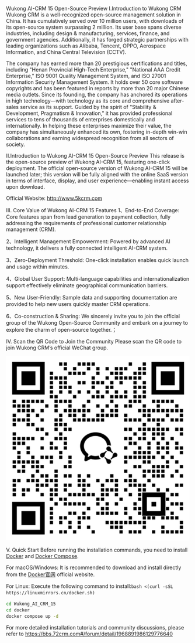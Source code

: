 Wukong AI-CRM 15 Open-Source Preview
I.Introduction to Wukong CRM
Wukong CRM is a well-recognized open-source management solution in China. It has cumulatively served over 10 million users, with downloads of its open-source system surpassing 2 million. Its user base spans diverse industries, including design & manufacturing, services, finance, and government agencies. Additionally, it has forged strategic partnerships with leading organizations such as Alibaba, Tencent, OPPO, Aerospace Information, and China Central Television (CCTV).

The company has earned more than 20 prestigious certifications and titles, including "Henan Provincial High-Tech Enterprise," "National AAA Credit Enterprise," ISO 9001 Quality Management System, and ISO 27001 Information Security Management System. It holds over 50 core software copyrights and has been featured in reports by more than 20 major Chinese media outlets. Since its founding, the company has anchored its operations in high technology—with technology as its core and comprehensive after-sales service as its support. Guided by the spirit of "Stability & Development, Pragmatism & Innovation," it has provided professional services to tens of thousands of enterprises domestically and internationally. In helping these enterprises maximize their value, the company has simultaneously enhanced its own, fostering in-depth win-win collaborations and earning widespread recognition from all sectors of society.

II.Introduction to Wukong AI-CRM 15 Open-Source Preview
This release is the open-source preview of Wukong AI-CRM 15, featuring one-click deployment. The official open-source version of Wukong AI-CRM 15 will be launched later; this version will be fully aligned with the online SaaS version in terms of interface, display, and user experience—enabling instant access upon download.

Official Website: http://www.5kcrm.com

III. Core Value of Wukong AI-CRM 15 Features
1、End-to-End Coverage: Core features span from lead generation to payment collection, fully addressing the requirements of professional customer relationship management (CRM).

2、Intelligent Management Empowerment: Powered by advanced AI technology, it delivers a fully connected intelligent AI-CRM system.

3、Zero-Deployment Threshold: One-click installation enables quick launch and usage within minutes.

4、Global User Support: Multi-language capabilities and internationalization support effectively eliminate geographical communication barriers.

5、New User-Friendly: Sample data and supporting documentation are provided to help new users quickly master CRM operations.

6、Co-construction & Sharing: We sincerely invite you to join the official group of the Wukong Open-Source Community and embark on a journey to explore the charm of open-source together.；

 
IV. Scan the QR Code to Join the Community
Please scan the QR code to join Wukong CRM’s official WeChat group.

![img.png](static/img.png)


V. Quick Start
Before running the installation commands, you need to install [Docker](https://docs.docker.com/get-docker/) and [Docker Compose](https://docs.docker.com/compose/install/).

For macOS/Windows:
It is recommended to download and install directly from the [Docker官网](https://www.docker.com) official website.

For Linux:
Execute the following command to install:`bash <(curl -sSL https://linuxmirrors.cn/docker.sh)`

```bash
cd Wukong_AI_CRM_15
cd docker
docker compose up -d
```
For more detailed installation tutorials and community discussions, please refer to https://bbs.72crm.com#/forum/detail/1968891986129776640